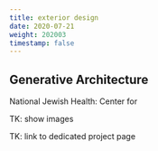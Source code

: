 ```yaml
---
title: exterior design
date: 2020-07-21
weight: 202003
timestamp: false
---
```


## Generative Architecture

National Jewish Health: Center for 

TK: show images

TK: link to dedicated project page

